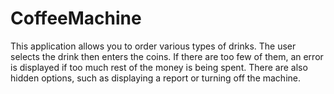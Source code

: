 # CoffeeMachine
This application allows you to order various types of drinks. The user selects the drink then enters the coins. If there are too few of them, an error is displayed if too much rest of the money is being spent. There are also hidden options, such as displaying a report or turning off the machine.
